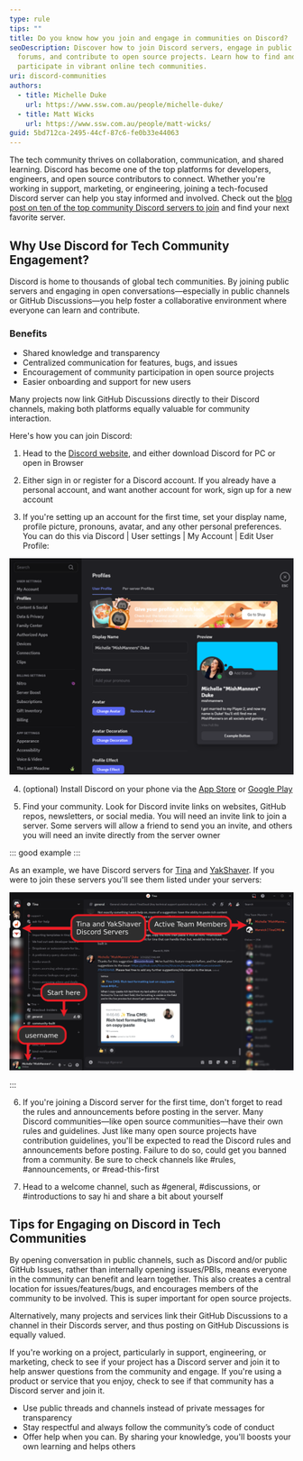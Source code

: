 ```yaml
---
type: rule
tips: ""
title: Do you know how you join and engage in communities on Discord?
seoDescription: Discover how to join Discord servers, engage in public tech
  forums, and contribute to open source projects. Learn how to find and
  participate in vibrant online tech communities.
uri: discord-communities
authors:
  - title: Michelle Duke
    url: https://www.ssw.com.au/people/michelle-duke/
  - title: Matt Wicks
    url: https://www.ssw.com.au/people/matt-wicks/
guid: 5bd712ca-2495-44cf-87c6-fe0b33e44063
---
```

The tech community thrives on collaboration, communication, and shared learning. Discord has become one of the top platforms for developers, engineers, and open source contributors to connect. Whether you're working in support, marketing, or engineering, joining a tech-focused Discord server can help you stay informed and involved. Check out the [blog post on ten of the top community Discord servers to join](https://dev.to/mishmanners/best-community-tech-discord-servers-to-join-4gie) and find your next favorite server.

## Why Use Discord for Tech Community Engagement?

Discord is home to thousands of global tech communities. By joining public servers and engaging in open conversations—especially in public channels or GitHub Discussions—you help foster a collaborative environment where everyone can learn and contribute.

### Benefits

* Shared knowledge and transparency
* Centralized communication for features, bugs, and issues
* Encouragement of community participation in open source projects
* Easier onboarding and support for new users

Many projects now link GitHub Discussions directly to their Discord channels, making both platforms equally valuable for community interaction.

Here's how you can join Discord:

1. Head to the [Discord website](https://discord.com/), and either download Discord for PC or open in Browser

2. Either sign in or register for a Discord account. If you already have a personal account, and want another account for work, sign up for a new account

3. If you're setting up an account for the first time, set your display name, profile picture, pronouns, avatar, and any other personal preferences. You can do this via Discord | User settings | My Account | Edit User Profile:

![Figure: Profile page where you can change your user preferences](profile.png)

4. (optional) Install Discord on your phone via the [App Store](https://apps.apple.com/us/app/discord-talk-play-hang-out/id985746746) or [Google Play](https://play.google.com/store/apps/details?id=com.discord&hl=en_US)

5. Find your community. Look for Discord invite links on websites, GitHub repos, newsletters, or social media. You will need an invite link to join a server. Some servers will allow a friend to send you an invite, and others you will need an invite directly from the server owner

::: good example :::

As an example, we have Discord servers for [Tina](https://discord.com/invite/zumN63Ybpf) and [YakShaver](https://discord.gg/Jp9dyxKFjR). If you were to join these servers you'll see them  listed under your servers:

![Figure: Discord with the Tina and YakShaver servers added](screenshot-2025-04-02-190625-2-.png)

:::

6. If you're joining a Discord server for the first time, don't forget to read the rules and announcements before posting in the server. Many Discord communities—like open source communities—have their own rules and guidelines. Just like many open source projects have contribution guidelines, you'll be expected to read the Discord rules and announcements before posting. Failure to do so, could get you banned from a community. Be sure to check channels like #rules, #announcements, or #read-this-first

7. Head to a welcome channel, such as #general, #discussions, or #introductions to say hi and share a bit about yourself

## Tips for Engaging on Discord in Tech Communities

By opening conversation in public channels, such as Discord and/or public GitHub Issues, rather than internally opening issues/PBIs, means everyone in the community can benefit and learn together. This also creates a central location for issues/features/bugs, and encourages members of the community to be involved. This is super important for open source projects.

Alternatively, many projects and services link their GitHub Discussions to a channel in their Discords server, and thus posting on GitHub Discussions is equally valued.

If you're working on a project, particularly in support, engineering, or marketing, check to see if your project has a Discord server and join it to help answer questions from the community and engage. If you're using a product or service that you enjoy, check to see if that community has a Discord server and join it.

* Use public threads and channels instead of private messages for transparency
* Stay respectful and always follow the community’s code of conduct
* Offer help when you can. By sharing your knowledge, you'll boosts your own learning and helps others
